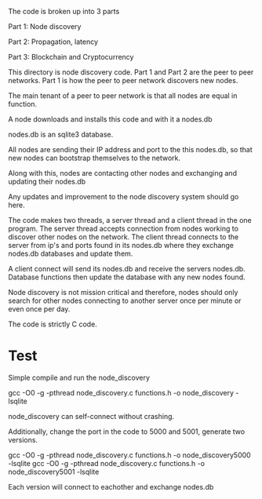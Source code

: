 The code is broken up into 3 parts

Part 1: Node discovery

Part 2: Propagation, latency

Part 3: Blockchain and Cryptocurrency

This directory is node discovery code. Part 1 and Part 2 are the peer to peer networks. Part 1 is how the peer to peer network discovers new nodes.

The main tenant of a peer to peer network is that all nodes are equal in function.

A node downloads and installs this code and with it a nodes.db

nodes.db is an sqlite3 database.

All nodes are sending their IP address and port to the this nodes.db, so that new nodes can bootstrap themselves to the network.

Along with this, nodes are contacting other nodes and exchanging and updating their nodes.db

Any updates and improvement to the node discovery system should go here.

The code makes two threads, a server thread and a client thread in the one program. The server thread accepts connection from nodes working to discover other nodes on the network. The client thread connects to the server from ip's and ports found in its nodes.db where they exchange nodes.db databases and update them.

A client connect will send its nodes.db and receive the servers nodes.db. Database functions then update the database with any new nodes found.

Node discovery is not mission critical and therefore, nodes should only search for other nodes connecting to another server once per minute or even once per day.

The code is strictly C code.


Test
====

Simple compile and run the node_discovery

gcc -O0 -g -pthread node_discovery.c functions.h -o node_discovery -lsqlite

node_discovery can self-connect without crashing.

Additionally, change the port in the code to 5000 and 5001, generate two versions.

gcc -O0 -g -pthread node_discovery.c functions.h -o node_discovery5000 -lsqlite
gcc -O0 -g -pthread node_discovery.c functions.h -o node_discovery5001 -lsqlite

Each version will connect to eachother and exchange nodes.db
